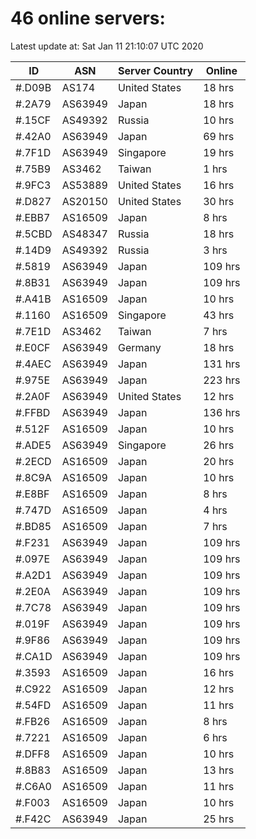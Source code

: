 # 46 online servers:

Latest update at: Sat Jan 11 21:10:07 UTC 2020

| ID | ASN | Server Country | Online |
| -- | --- | -------------- | ------ |
| #.D09B | AS174 | United States | 18 hrs |
| #.2A79 | AS63949 | Japan | 18 hrs |
| #.15CF | AS49392 | Russia | 10 hrs |
| #.42A0 | AS63949 | Japan | 69 hrs |
| #.7F1D | AS63949 | Singapore | 19 hrs |
| #.75B9 | AS3462 | Taiwan | 1 hrs |
| #.9FC3 | AS53889 | United States | 16 hrs |
| #.D827 | AS20150 | United States | 30 hrs |
| #.EBB7 | AS16509 | Japan | 8 hrs |
| #.5CBD | AS48347 | Russia | 18 hrs |
| #.14D9 | AS49392 | Russia | 3 hrs |
| #.5819 | AS63949 | Japan | 109 hrs |
| #.8B31 | AS63949 | Japan | 109 hrs |
| #.A41B | AS16509 | Japan | 10 hrs |
| #.1160 | AS16509 | Singapore | 43 hrs |
| #.7E1D | AS3462 | Taiwan | 7 hrs |
| #.E0CF | AS63949 | Germany | 18 hrs |
| #.4AEC | AS63949 | Japan | 131 hrs |
| #.975E | AS63949 | Japan | 223 hrs |
| #.2A0F | AS63949 | United States | 12 hrs |
| #.FFBD | AS63949 | Japan | 136 hrs |
| #.512F | AS16509 | Japan | 10 hrs |
| #.ADE5 | AS63949 | Singapore | 26 hrs |
| #.2ECD | AS16509 | Japan | 20 hrs |
| #.8C9A | AS16509 | Japan | 10 hrs |
| #.E8BF | AS16509 | Japan | 8 hrs |
| #.747D | AS16509 | Japan | 4 hrs |
| #.BD85 | AS16509 | Japan | 7 hrs |
| #.F231 | AS63949 | Japan | 109 hrs |
| #.097E | AS63949 | Japan | 109 hrs |
| #.A2D1 | AS63949 | Japan | 109 hrs |
| #.2E0A | AS63949 | Japan | 109 hrs |
| #.7C78 | AS63949 | Japan | 109 hrs |
| #.019F | AS63949 | Japan | 109 hrs |
| #.9F86 | AS63949 | Japan | 109 hrs |
| #.CA1D | AS63949 | Japan | 109 hrs |
| #.3593 | AS16509 | Japan | 16 hrs |
| #.C922 | AS16509 | Japan | 12 hrs |
| #.54FD | AS16509 | Japan | 11 hrs |
| #.FB26 | AS16509 | Japan | 8 hrs |
| #.7221 | AS16509 | Japan | 6 hrs |
| #.DFF8 | AS16509 | Japan | 10 hrs |
| #.8B83 | AS16509 | Japan | 13 hrs |
| #.C6A0 | AS16509 | Japan | 11 hrs |
| #.F003 | AS16509 | Japan | 10 hrs |
| #.F42C | AS63949 | Japan | 25 hrs |

